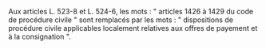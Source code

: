   
Aux articles L. 523-8 et L. 524-6, les mots : " articles 1426 à 1429 du code de procédure civile " sont remplacés par les mots : " dispositions de procédure civile applicables localement relatives aux offres de payement et à la consignation ".  

  
